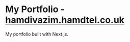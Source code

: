 # My Portfolio - [hamdivazim.hamdtel.co.uk](https://hamdivazim.hamdtel.co.uk)
My portfolio built with Next.js.
